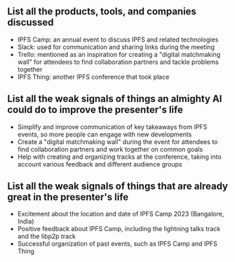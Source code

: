 ## List all the products, tools, and companies discussed

- IPFS Camp: an annual event to discuss IPFS and related technologies
- Slack: used for communication and sharing links during the meeting
- Trello: mentioned as an inspiration for creating a "digital matchmaking wall" for attendees to find collaboration partners and tackle problems together
- IPFS Thing: another IPFS conference that took place

## List all the weak signals of things an almighty AI could do to improve the presenter's life

- Simplify and improve communication of key takeaways from IPFS events, so more people can engage with new developments
- Create a "digital matchmaking wall" during the event for attendees to find collaboration partners and work together on common goals
- Help with creating and organizing tracks at the conference, taking into account various feedback and different audience groups

## List all the weak signals of things that are already great in the presenter's life

- Excitement about the location and date of IPFS Camp 2023 (Bangalore, India)
- Positive feedback about IPFS Camp, including the lightning talks track and the libp2p track
- Successful organization of past events, such as IPFS Camp and IPFS Thing